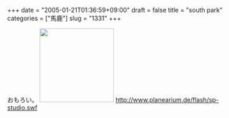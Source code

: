 +++
date = "2005-01-21T01:36:59+09:00"
draft = false
title = "south park"
categories = ["馬鹿"]
slug = "1331"
+++

おもろい。
<img src="http://ieiriblog.jugem.jp/?image=4113" width="170" height="170" alt="" class="pict" />
<a href="http://www.planearium.de/flash/sp-studio.swf" target="_blank">http://www.planearium.de/flash/sp-studio.swf</a>
